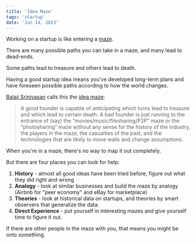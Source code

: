 ```yaml
---
title: 'Idea Maze'
tags: 'startup'
date: 'Jun 14, 2023'
---
```


Working on a startup is like entering a [maze](https://cdixon.org/2013/08/04/the-idea-maze).

There are many possible paths you can take in a maze, and many lead to dead-ends.

Some paths lead to treasure and others lead to death.

Having a good startup idea means you've developed long-term plans and have foreseen possible paths according to how the world changes.

[Balaji Srinivasan](https://balajianthology.com/startup-engineering) calls this the [idea maze](https://spark-public.s3.amazonaws.com/startup/lecture_slides/lecture5-market-wireframing-design.pdf):

> A good founder is capable of anticipating which turns lead to treasure and which lead to certain death. A bad founder is just running to the entrance of (say) the “movies/music/filesharing/P2P” maze or the “photosharing” maze without any sense for the history of the industry, the players in the maze, the casualties of the past, and the technologies that are likely to move walls and change assumptions.

When you're in a maze, there's no way to map it out completely.

But there are four places you can look for help:

1. **History** \- almost all good ideas have been tried before, figure out what they did right and wrong
2. **Analogy** \- look at similar businesses and build the maze by analogy (Airbnb for "peer economy" and eBay for marketplace)
3. **Theories** \- look at historical data on startups, and theories by smart observers that generalize the data.
4. **Direct Experience** \- put yourself in interesting mazes and give yourself time to figure it out.

If there are other people in the maze with you, that means you might be onto something.
